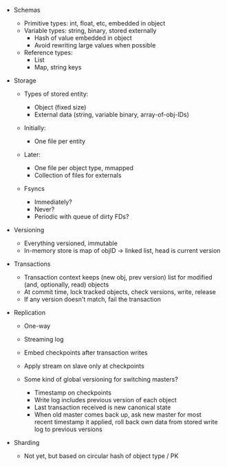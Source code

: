 - Schemas
  - Primitive types: int, float, etc, embedded in object
  - Variable types: string, binary, stored externally
    - Hash of value embedded in object
    - Avoid rewriting large values when possible
  - Reference types:
    - List
    - Map, string keys
  


- Storage
  - Types of stored entity:
    - Object (fixed size)
    - External data (string, variable binary, array-of-obj-IDs)
    
  - Initially:
    - One file per entity
  - Later:
    - One file per object type, mmapped
    - Collection of files for externals

  - Fsyncs
    - Immediately?
    - Never?
    - Periodic with queue of dirty FDs?

- Versioning
  - Everything versioned, immutable
  - In-memory store is map of objID -> linked list, head is current version
  
- Transactions
  - Transaction context keeps (new obj, prev version) list for modified
    (and, optionally, read) objects
  - At commit time, lock tracked objects, check versions, write, release
  - If any version doesn't match, fail the transaction

- Replication
  - One-way
  - Streaming log
  - Embed checkpoints after transaction writes
  - Apply stream on slave only at checkpoints

  - Some kind of global versioning for switching masters?
    - Timestamp on checkpoints
    - Write log includes previous version of each object
    - Last transaction received is new canonical state
    - When old master comes back up, ask new master for most recent
      timestamp it applied, roll back own data from stored write log
      to previous versions

- Sharding
  - Not yet, but based on circular hash of object type / PK


  
